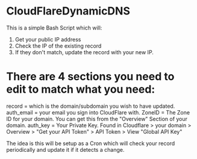 # CloudFlareDynamicDNS

This is a simple Bash Script which will:
1. Get your public IP address
2. Check the IP of the existing record
3. If they don't match, update the record with your new IP.

# There are 4 sections you need to edit to match what you need:
record = which is the domain/subdomain you wish to have updated.
auth_email = your email you sign into CloudFlare with.
ZoneID = The Zone ID for your domain. You can get this from the "Overview" Section of your domain.
auth_key = Your Private Key. Found in Cloudflare > your domain > Overview > "Get your API Token" > API Token > View "Global API Key"

The idea is this will be setup as a Cron which will check your record periodically and update it if it detects a change.
